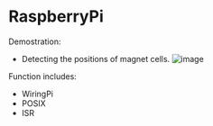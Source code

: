 # RaspberryPi

Demostration:
 - Detecting the positions of magnet cells.
![image](https://github.com/MouChiaHung/RaspberryPi/blob/master/line_1559144373021.gif)

Function includes:
 - WiringPi
 - POSIX
 - ISR
